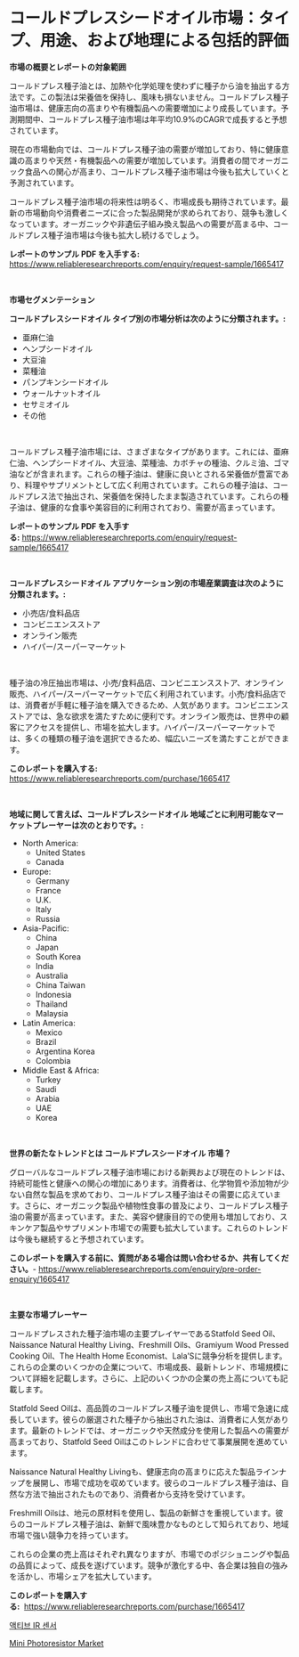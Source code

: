 <p><h1>コールドプレスシードオイル市場：タイプ、用途、および地理による包括的評価</h1></p><p><strong>市場の概要とレポートの対象範囲</strong></p>
<p><p>コールドプレス種子油とは、加熱や化学処理を使わずに種子から油を抽出する方法です。この製法は栄養価を保持し、風味も損ないません。コールドプレス種子油市場は、健康志向の高まりや有機製品への需要増加により成長しています。予測期間中、コールドプレス種子油市場は年平均10.9%のCAGRで成長すると予想されています。</p><p>現在の市場動向では、コールドプレス種子油の需要が増加しており、特に健康意識の高まりや天然・有機製品への需要が増加しています。消費者の間でオーガニック食品への関心が高まり、コールドプレス種子油市場は今後も拡大していくと予測されています。</p><p>コールドプレス種子油市場の将来性は明るく、市場成長も期待されています。最新の市場動向や消費者ニーズに合った製品開発が求められており、競争も激しくなっています。オーガニックや非遺伝子組み換え製品への需要が高まる中、コールドプレス種子油市場は今後も拡大し続けるでしょう。</p></p>
<p><strong>レポートのサンプル PDF を入手する:</strong> <a href="https://www.reliableresearchreports.com/enquiry/request-sample/1665417">https://www.reliableresearchreports.com/enquiry/request-sample/1665417</a></p>
<p>&nbsp;</p>
<p><strong>市場セグメンテーション</strong></p>
<p><strong>コールドプレスシードオイル タイプ別の市場分析は次のように分類されます。:</strong></p>
<p><ul><li>亜麻仁油</li><li>ヘンプシードオイル</li><li>大豆油</li><li>菜種油</li><li>パンプキンシードオイル</li><li>ウォールナットオイル</li><li>セサミオイル</li><li>その他</li></ul></p>
<p>&nbsp;</p>
<p><p>コールドプレス種子油市場には、さまざまなタイプがあります。これには、亜麻仁油、ヘンプシードオイル、大豆油、菜種油、カボチャの種油、クルミ油、ゴマ油などが含まれます。これらの種子油は、健康に良いとされる栄養価が豊富であり、料理やサプリメントとして広く利用されています。これらの種子油は、コールドプレス法で抽出され、栄養価を保持したまま製造されています。これらの種子油は、健康的な食事や美容目的に利用されており、需要が高まっています。</p></p>
<p><strong>レポートのサンプル PDF を入手する:</strong>&nbsp;<a href="https://www.reliableresearchreports.com/enquiry/request-sample/1665417">https://www.reliableresearchreports.com/enquiry/request-sample/1665417</a></p>
<p>&nbsp;</p>
<p><strong> コールドプレスシードオイル アプリケーション別の市場産業調査は次のように分類されます。:</strong></p>
<p><ul><li>小売店/食料品店</li><li>コンビニエンスストア</li><li>オンライン販売</li><li>ハイパー/スーパーマーケット</li></ul></p>
<p>&nbsp;</p>
<p><p>種子油の冷圧抽出市場は、小売/食料品店、コンビニエンスストア、オンライン販売、ハイパー/スーパーマーケットで広く利用されています。小売/食料品店では、消費者が手軽に種子油を購入できるため、人気があります。コンビニエンスストアでは、急な欲求を満たすために便利です。オンライン販売は、世界中の顧客にアクセスを提供し、市場を拡大します。ハイパー/スーパーマーケットでは、多くの種類の種子油を選択できるため、幅広いニーズを満たすことができます。</p></p>
<p><strong>このレポートを購入する:</strong>&nbsp; <a href="https://www.reliableresearchreports.com/purchase/1665417">https://www.reliableresearchreports.com/purchase/1665417</a></p>
<p>&nbsp;</p>
<p><strong>地域に関して言えば、コールドプレスシードオイル 地域ごとに利用可能なマーケットプレーヤーは次のとおりです。:</strong></p>
<p><ul>
    <li>
        North America:
        <ul>
            <li>United States</li>
            <li>Canada</li>
        </ul>
    </li>
    <li>
        Europe:
        <ul>
            <li>Germany</li>
            <li>France</li>
            <li>U.K.</li>
            <li>Italy</li>
            <li>Russia</li>
        </ul>
    </li>
    <li>
        Asia-Pacific:
        <ul>
            <li>China</li>
            <li>Japan</li>
            <li>South Korea</li>
            <li>India</li>
            <li>Australia</li>
            <li>China Taiwan</li>
            <li>Indonesia</li>
            <li>Thailand</li>
            <li>Malaysia</li>
        </ul>
    </li>
    <li>
        Latin America:
        <ul>
            <li>Mexico</li>
            <li>Brazil</li>
            <li>Argentina Korea</li>
            <li>Colombia</li>
        </ul>
    </li>
    <li>
        Middle East & Africa:
        <ul>
            <li>Turkey</li>
            <li>Saudi</li>
            <li>Arabia</li>
            <li>UAE</li>
            <li>Korea</li>
        </ul>
    </li>
    </ul></p>
<p>&nbsp;</p>
<p><strong>世界の新たなトレンドとは コールドプレスシードオイル 市場？</strong></p>
<p><p>グローバルなコールドプレス種子油市場における新興および現在のトレンドは、持続可能性と健康への関心の増加にあります。消費者は、化学物質や添加物が少ない自然な製品を求めており、コールドプレス種子油はその需要に応えています。さらに、オーガニック製品や植物性食事の普及により、コールドプレス種子油の需要が高まっています。また、美容や健康目的での使用も増加しており、スキンケア製品やサプリメント市場での需要も拡大しています。これらのトレンドは今後も継続すると予想されています。</p></p>
<p><strong>このレポートを購入する前に、質問がある場合は問い合わせるか、共有してください。</strong>- <a href="https://www.reliableresearchreports.com/enquiry/pre-order-enquiry/1665417">https://www.reliableresearchreports.com/enquiry/pre-order-enquiry/1665417</a></p>
<p>&nbsp;</p>
<p><strong>主要な市場プレーヤー</strong></p>
<p><p>コールドプレスされた種子油市場の主要プレイヤーであるStatfold Seed Oil、Naissance Natural Healthy Living、Freshmill Oils、Gramiyum Wood Pressed Cooking Oil、The Health Home Economist、Lala’Sに競争分析を提供します。これらの企業のいくつかの企業について、市場成長、最新トレンド、市場規模について詳細を記載します。さらに、上記のいくつかの企業の売上高についても記載します。</p><p>Statfold Seed Oilは、高品質のコールドプレス種子油を提供し、市場で急速に成長しています。彼らの厳選された種子から抽出された油は、消費者に人気があります。最新のトレンドでは、オーガニックや天然成分を使用した製品への需要が高まっており、Statfold Seed Oilはこのトレンドに合わせて事業展開を進めています。</p><p>Naissance Natural Healthy Livingも、健康志向の高まりに応えた製品ラインナップを展開し、市場で成功を収めています。彼らのコールドプレス種子油は、自然な方法で抽出されたものであり、消費者から支持を受けています。</p><p>Freshmill Oilsは、地元の原材料を使用し、製品の新鮮さを重視しています。彼らのコールドプレス種子油は、新鮮で風味豊かなものとして知られており、地域市場で強い競争力を持っています。</p><p>これらの企業の売上高はそれぞれ異なりますが、市場でのポジショニングや製品の品質によって、成長を遂げています。競争が激化する中、各企業は独自の強みを活かし、市場シェアを拡大しています。</p></p>
<p><strong>このレポートを購入する:</strong>&nbsp;&nbsp;<a href="https://www.reliableresearchreports.com/purchase/1665417">https://www.reliableresearchreports.com/purchase/1665417</a></p>
<p><p><a href="https://medium.com/@porterhntz2023/%ED%99%9C%EC%84%B1-ir-%EC%84%BC%EC%84%9C-%EC%8B%9C%EC%9E%A5-%EB%A9%94%ED%8A%B8%EB%A6%AD%EC%8A%A4-%ED%95%B4%EB%8F%85-%EC%8B%9C%EC%9E%A5-%EC%A0%90%EC%9C%A0%EC%9C%A8-%ED%8A%B8%EB%A0%8C%EB%93%9C-%EB%B0%8F-%EC%84%B1%EC%9E%A5-%ED%8C%A8%ED%84%B4-0cf8b8c98edf">액티브 IR 센서</a></p><p><a href="https://github.com/santosh758595/Market-Research-Report-List-4/blob/main/mini-photoresistor-market.md">Mini Photoresistor Market</a></p></p>